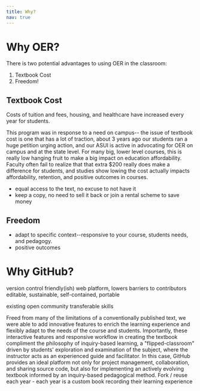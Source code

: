 ```yaml
---
title: Why?
nav: true
---
```


# Why OER?

There is two potential advantages to using OER in the classroom:

1. Textbook Cost <span class="fas fa-dollar-sign"></span>
2. Freedom! <span class="fas fa-rocket"></span> 

## Textbook Cost

Costs of tuition and fees, housing, and healthcare have increased every year for students.

This program was in response to a need on campus-- the issue of textbook cost is one that has a lot of traction, about 3 years ago our students ran a huge petition urging action, and our ASUI  is active in advocating for OER on campus and at the state level.
For many big, lower level courses, this is really low hanging fruit to make a big impact on education affordability.
Faculty often fail to realize that that extra $200 really does make a difference for students, and studies show lowing the cost actually impacts affordability, retention, and positive outcomes in courses.

- equal access to the text, no excuse to not have it
- keep a copy, no need to sell it back or join a rental scheme to save money

## Freedom

- adapt to specific context--responsive to your course, students needs, and pedagogy.
- positive outcomes 

# Why GitHub?

version control
friendly(ish) web platform, lowers barriers to contributors 
editable, sustainable, self-contained, portable

existing open community
transferable skills 

Freed from many of the limitations of a conventionally published text, we were able to add innovative features to enrich the learning experience and flexibly adapt to the needs of the course and students.
Importantly, these interactive features and responsive workflow in creating the textbook compliment the philosophy of inquiry-based learning, a "flipped-classroom" driven by students' exploration and examination of the subject, where the instructor acts as an experienced guide and facilitator.
In this case, GitHub provides an ideal platform not only for project management, collaboration, and sharing source code, but also for implementing an actively evolving textbook informed by an inquiry-based pedagogical method.
Fork / reuse each year - each year is a custom book recording their learning experience 
